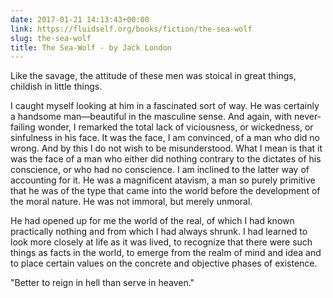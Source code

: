 ```yaml
---
date: 2017-01-21 14:13:43+00:00
link: https://fluidself.org/books/fiction/the-sea-wolf
slug: the-sea-wolf
title: The Sea-Wolf - by Jack London
---
```


Like the savage, the attitude of these men was stoical in great things, childish in little things.

I caught myself looking at him in a fascinated sort of way. He was certainly a handsome man—beautiful in the masculine sense. And again, with never-failing wonder, I remarked the total lack of viciousness, or wickedness, or sinfulness in his face. It was the face, I am convinced, of a man who did no wrong. And by this I do not wish to be misunderstood. What I mean is that it was the face of a man who either did nothing contrary to the dictates of his conscience, or who had no conscience. I am inclined to the latter way of accounting for it. He was a magnificent atavism, a man so purely primitive that he was of the type that came into the world before the development of the moral nature. He was not immoral, but merely unmoral.

He had opened up for me the world of the real, of which I had known practically nothing and from which I had always shrunk. I had learned to look more closely at life as it was lived, to recognize that there were such things as facts in the world, to emerge from the realm of mind and idea and to place certain values on the concrete and objective phases of existence.

"Better to reign in hell than serve in heaven."
